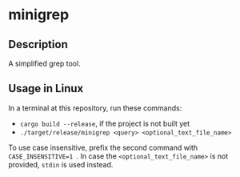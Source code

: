 # minigrep

## Description

A simplified grep tool.

## Usage in Linux

In a terminal at this repository, run these commands:
- `cargo build --release`, if the project is not built yet
- `./target/release/minigrep <query> <optional_text_file_name>`

To use case insensitive, prefix the second command with `CASE_INSENSITIVE=1 `.
In case the `<optional_text_file_name>` is not provided, `stdin` is used instead.
